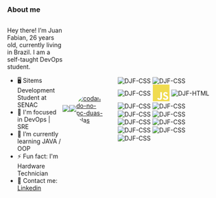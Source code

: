 ### About me
<div style="display: flex">
  <div align="left">
  <p>Hey there! I’m Juan Fabian, 26 years old, currently living in Brazil. I am a self-taught DevOps student.</p>
  
  - 🖥️ Sitems Development Student at SENAC
  - 🔭 I'm focused in DevOps | SRE
  - 🌱 I’m currently learning JAVA / OOP
  - ⚡️ Fun fact: I'm Hardware Technician
  - 💌 Contact me: <a href="https://www.linkedin.com/in/juanfabianmarcal/">Linkedin</a>    
</div>

<div style="display: flex; justify-content: space-around; align-items: center;">
  <a href="https://github.com/DJFCoder">
    <img height="130em" src="https://github-readme-stats.vercel.app/api?username=djfcoder&show_icons=true&theme=aura_dark&include_all_commits=true&count_private=true"/>
  </a>
  <a href="https://github.com/DJFCoder?tab=repositories">
    <img height="130em" src="https://github-readme-stats.vercel.app/api/top-langs/?username=djfcoder&layout=compact&langs_count=7&theme=aura_dark"/>
  </a>
  <a href="https://djfcoder.github.io/first-project/">
    <img alt="codando-no-pc-duas-telas" style="border-radius: 50px;" height="130" src="https://media.giphy.com/media/v1.Y2lkPTc5MGI3NjExOWRjaDhtMWRtbm5mdzlneW1hODVnenZ2N2g1M2QxemFmdWV3bm0yeCZlcD12MV9pbnRlcm5hbF9naWZfYnlfaWQmY3Q9Zw/qgQUggAC3Pfv687qPC/giphy.gif">
  </a>
</div>
    <br>
<div style="display: inline_block; padding: 2rem; margin: auto; widith: 2rem">
  <img align="center" alt="DJF-CSS" height="40" width="40" src="https://cdn.jsdelivr.net/gh/devicons/devicon@latest/icons/java/java-original.svg">
  <img align="center" alt="DJF-CSS" height="50" width="50" src="https://cdn.jsdelivr.net/gh/devicons/devicon@latest/icons/go/go-original-wordmark.svg">
  <img align="center" alt="DJF-CSS" height="40" width="40" src="https://cdn.jsdelivr.net/gh/devicons/devicon@latest/icons/python/python-original.svg">
  <img align="center" alt="DJF-Js" height="40" width="40" src="https://raw.githubusercontent.com/devicons/devicon/master/icons/javascript/javascript-plain.svg">
  <img align="center" alt="DJF-HTML" height="40" width="40" src="https://cdn.jsdelivr.net/gh/devicons/devicon@latest/icons/mysql/mysql-original.svg">
  <img align="center" alt="DJF-CSS" height="40" width="40" src="https://cdn.jsdelivr.net/gh/devicons/devicon@latest/icons/postgresql/postgresql-original.svg">
  <img align="center" alt="DJF-CSS" height="40" width="40" src="https://cdn.jsdelivr.net/gh/devicons/devicon@latest/icons/docker/docker-original.svg">
  <img align="center" alt="DJF-CSS" height="40" width="40" src="https://cdn.jsdelivr.net/gh/devicons/devicon@latest/icons/kubernetes/kubernetes-original.svg">  
  <img align="center" alt="DJF-CSS" height="40" width="40" src="https://cdn.jsdelivr.net/gh/devicons/devicon@latest/icons/azuredevops/azuredevops-original.svg">  
  <img align="center" alt="DJF-CSS" height="40" width="40" src="https://cdn.jsdelivr.net/gh/devicons/devicon@latest/icons/amazonwebservices/amazonwebservices-original-wordmark.svg">
  <img align="center" alt="DJF-CSS" height="40" width="40" src="https://cdn.jsdelivr.net/gh/devicons/devicon@latest/icons/prometheus/prometheus-original.svg">
  <img align="center" alt="DJF-CSS" height="40" width="40" src="https://cdn.jsdelivr.net/gh/devicons/devicon@latest/icons/jenkins/jenkins-original.svg">
  <img align="center" alt="DJF-CSS" height="40" width="40" src="https://cdn.jsdelivr.net/gh/devicons/devicon@latest/icons/elasticsearch/elasticsearch-original.svg">
  <img align="center" alt="DJF-CSS" height="50" width="50" src="https://upload.wikimedia.org/wikipedia/commons/6/6f/Zabbix_logo.svg"> 
</div>
